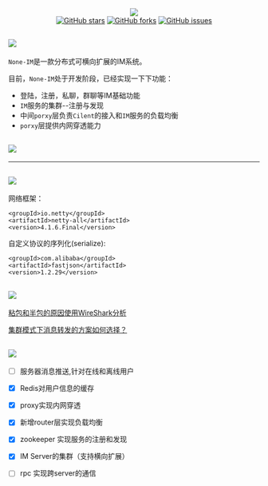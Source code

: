 <div align="center">
    <a href=""> <img src="https://github.com/defineYIDA/hx/blob/master/none5.png"></a>
</div>

<div align="center">
    <a href=""> <img alt="GitHub stars" src="https://img.shields.io/github/stars/defineYIDA/NoneIM?style=social"></a>
    <a href=""> <img alt="GitHub forks" src="https://img.shields.io/github/forks/defineYIDA/NoneIM?style=social"></a>
    <a href=""> <img alt="GitHub issues" src="https://img.shields.io/github/issues-raw/defineYIDA/NoneIM?style=social"></a>
</div>


## ![](https://img.shields.io/badge/NONE--IM-%E4%BB%8B%E7%BB%8D-9cf)

`None-IM`是一款分布式可横向扩展的IM系统。

目前，`None-IM`处于开发阶段，已经实现一下下功能：

- 登陆，注册，私聊，群聊等IM基础功能
- `IM`服务的集群--注册与发现
- 中间`porxy`层负责`Cilent`的接入和`IM`服务的负载均衡
- `porxy`层提供内网穿透能力


## ![](https://img.shields.io/badge/NONE--IM-%E7%B3%BB%E7%BB%9F%E6%9E%B6%E6%9E%84-9cf)


---

## ![](https://img.shields.io/badge/NONE--IM-%E6%A0%B8%E5%BF%83%E4%BE%9D%E8%B5%96-9cf)

网络框架：
```
<groupId>io.netty</groupId>
<artifactId>netty-all</artifactId>
<version>4.1.6.Final</version>
```

自定义协议的序列化(serialize):
```
<groupId>com.alibaba</groupId>
<artifactId>fastjson</artifactId>
<version>1.2.29</version>
```

## ![](https://img.shields.io/badge/NONE--IM-%E9%97%AE%E9%A2%98-9cf)

[粘包和半包的原因使用WireShark分析](https://github.com/defineYIDA/NoneIM/issues/6)

[集群模式下消息转发的方案如何选择？](https://github.com/defineYIDA/NoneIM/issues/13)


## ![](https://img.shields.io/badge/NONE--IM-TODO-9cf)

- [ ] 服务器消息推送,针对在线和离线用户

- [x] Redis对用户信息的缓存

- [x] proxy实现内网穿透

- [x] 新增router层实现负载均衡

- [x] zookeeper 实现服务的注册和发现

- [x] IM Server的集群（支持横向扩展）

- [ ] rpc 实现跨server的通信
